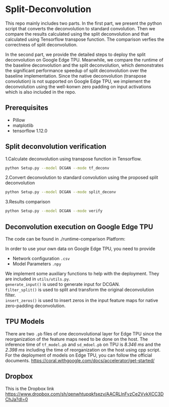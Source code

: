 # Split-Deconvolution
This repo mainly includes two parts. In the first part, we present the python script that 
converts the deconvolution to standard convolution. Then we compare the results calculated using 
the split deconvolution and that calculated using Tensorflow transpose function. The comparison 
verfies the correctness of split deconvolution. 

In the second part, we provide the detailed steps to deploy the split deconvolution on Google 
Edge TPU. Meanwhile, we compare the runtime of the baseline deconvolution and the split 
deconvolution, which demonstrates the significant performance speedup of split deconvolution 
over the baseline implementation. Since the native deconvolution (transpose convolution) is not 
supported on Google Edge TPU, we implement the deconvolution using the well-konwn zero padding 
on input activations which is also included in the repo. 

## Prerequisites
* Pillow
* matplotlib
* tensorflow 1.12.0


## Split deconvolution verification
1.Calculate deconvolution using transpose function in Tensorflow.
```bash
python Setup.py --model DCGAN --mode tf_deconv
```

2.Convert deconvolution to standard convolution using the proposed split deconvolution
```bash
python Setup.py --model DCGAN --mode split_deconv
```
3.Results comparison
```bash
python Setup.py --model DCGAN --mode verify
```

## Deconvolution execution on Google Edge TPU
The code can be found in ./runtime-comparison
Platform: 


In order to use your own data on Google Edge TPU, you need to provide
* Network configuration `.csv`
* Model Parameters `.npy`

We implement some auxiliary functions to help with the deployment. 
They are included in `utils/utils.py`.  
`generate_input()` is used to generate input for DCGAN.  
`filter_split()` is used to split and transform the original deconvolution filter.  
`insert_zeros()` is used to insert zeros in the input feature maps for native zero-padding deconvolution.  

## TPU Models
There are two `.pb` files of one deconvolutional layer for Edge TPU since the reorganization of the feature maps need to be done on the host.
The inference time of `tf_model.pb` and `sd_mdoel.pb` on TPU is *8.346 ms* and the *2.398 ms* including the time of reorganization on the host using cpp script.
For the deployment of models on Edge TPU, you can follow the official documents. https://coral.withgoogle.com/docs/accelerator/get-started/ 

## Dropbox
This is the Dropbox link https://www.dropbox.com/sh/qenwhtupqkfsezv/AACRLlnFvzCe2VvkXCC3DChJa?dl=0
